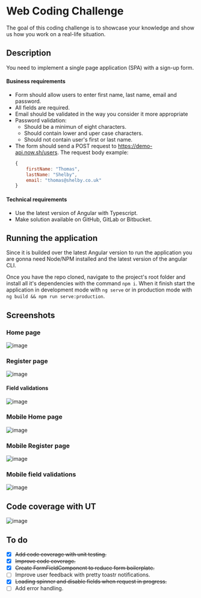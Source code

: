 # Web Coding Challenge
The goal of this coding challenge is to showcase your knowledge and show us how you work on a real-life situation.

## Description
You need to implement a single page application (SPA) with a sign-up form.

#### Business requirements
- Form should allow users to enter first name, last name, email and password.
- All fields are required.
- Email should be validated in the way you consider it more appropriate
- Password validation:
    + Should be a minimun of eight characters.
    + Should contain lower and uper case characters.
    + Should not contain user's first or last name.
- The form should send a POST request to https://demo-api.now.sh/users. The request body example:
    ```javascript
    {
        firstName: "Thomas",
        lastName: "Shelby",
        email: "thomas@shelby.co.uk"
    } 
    ```

#### Technical requirements
- Use the latest version of Angular with Typescript.
- Make solution available on GitHub, GitLab or Bitbucket.


## Running the application
Since it is builded over the latest Angular version to run the application you are gonna need Node/NPM installed and the latest version of the angular CLI.

Once you have the repo cloned, navigate to the project's root folder and install all it's dependencies with the command ```npm i```. When it finish start the application in development mode with ```ng serve``` or in production mode with ```ng build && npm run serve:production```.

## Screenshots

### Home page
![image](https://user-images.githubusercontent.com/12605000/164114061-7a37f95f-3e8a-4afa-a7a3-6ad57ae5187b.png)
### Register page
![image](https://user-images.githubusercontent.com/12605000/164114114-4a5dbe97-d477-4e5e-a099-e878c39c3506.png)
#### Field validations
![image](https://user-images.githubusercontent.com/12605000/164114312-8837439e-25ae-4444-b3f2-d6a8928f61a2.png)

### Mobile Home page
![image](https://user-images.githubusercontent.com/12605000/164570779-c2f9dcf9-f593-4c13-b3c4-d9c051b53bc2.png)
### Mobile Register page
![image](https://user-images.githubusercontent.com/12605000/164570805-b9fa7ea8-055a-4d1a-a666-b68829fbfdfd.png)

### Mobile field validations
![image](https://user-images.githubusercontent.com/12605000/164570746-2a7ffe39-1321-46d7-852f-a5e13fd8eb84.png)

## Code coverage with UT
![image](https://user-images.githubusercontent.com/12605000/164622422-943e81fb-c6b2-414d-a9c0-ba73cbb26778.png)



## To do
- [x] ~~Add code coverage with unit testing.~~
- [x] ~~Improve code coverage.~~
- [x] ~~Create FormFieldComponent to reduce form boilerplate.~~
- [ ] Improve user feedback with pretty toastr notifications.
- [x] ~~Loading spinner and disable fields when request in progress.~~
- [ ] Add error handling.
